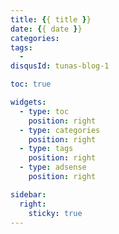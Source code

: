```yaml
---
title: {{ title }}
date: {{ date }}
categories:
tags:
  -
disqusId: tunas-blog-1

toc: true

widgets:
  - type: toc
    position: right
  - type: categories
    position: right
  - type: tags
    position: right
  - type: adsense
    position: right

sidebar:
  right:
    sticky: true
---
```

